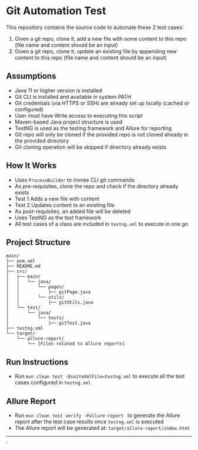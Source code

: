 # Git Automation Test

This repository contains the source code to automate these 2 test cases:
1. Given a git repo, clone it, add a new file with some content to this repo (file name and content should be an input)
2. Given a git repo, clone it, update an existing file by appending new content to this repo (file name and content should be an input)

## Assumptions

- Java 11 or higher version is installed
- Git CLI is installed and available in system PATH
- Git credentials (via HTTPS or SSH) are already set up locally (cached or configured)
- User must have Write access to executing this script
- Maven-based Java project structure is used
- TestNG is used as the testing framework and Allure for reporting
- Git repo will only be cloned if the provided repo is not cloned already in the provided directory
- Git cloning operation will be skipped if directory already exists

## How It Works

- Uses `ProcessBuilder` to invoke CLI git commands
- As pre-requisites, clone the repo and check if the directory already exists
- Test 1 Adds a new file with content
- Test 2 Updates content to an existing file
- As post-requisites, an added file will be deleted
- Uses TestNG as the test framework
- All test cases of a class are included in `testng.xml` to execute in one go

## Project Structure

```
main/
├── pom.xml
├── README.md
├── src/
│   ├── main/
│   │   └── java/
│   │       └── pages/
│   │           ├── gitPage.java
│   │       └── utils/
│   │           ├── gitUtils.java
│   └── test/
│       └── java/
│           └── tests/
│               ├── gitTest.java
├── testng.xml
└── target/
    └── allure-report/
        └── [Files related to Allure reports]
```

## Run Instructions

- Run `mvn clean test -DsuiteXmlFile=testng.xml` to execute all the test cases configured in `testng.xml`

## Allure Report

- Run `mvn clean test verify -Pallure-report ` to generate the Allure report after the test case results once `testng.xml` is executed
- The Allure report will be generated at: `target/allure-report/index.html`

************************************************************************************************************************************************************************************
`
